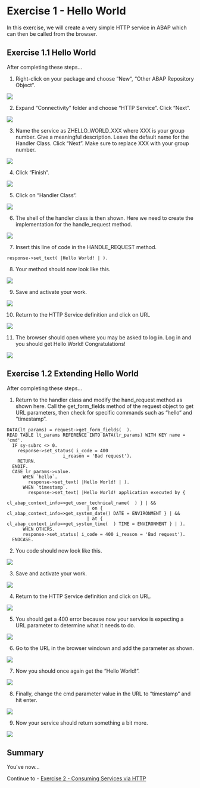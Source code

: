 # Exercise 1 - Hello World

In this exercise, we will create a very simple HTTP service in ABAP which can then be called from the browser.

## Exercise 1.1 Hello World

After completing these steps...

1. Right-click on your package and choose “New“, “Other ABAP Repository Object“.

![](/exercises/ex1/images/01_01_0010.png)

2. Expand “Connectivity” folder and choose “HTTP Service”.  Click “Next”.

![](/exercises/ex1/images/01_01_0020.png)

3.	Name the service as ZHELLO_WORLD_XXX where XXX is your group number.  Give a meaningful description.  Leave the default name for the Handler Class.  Click “Next”.  Make sure to replace XXX with your group number.

![](/exercises/ex1/images/01_01_0030.png)

4.	Click “Finish”. 

![](/exercises/ex1/images/01_01_0040.png)

5.	Click on “Handler Class“.

![](/exercises/ex1/images/01_01_0050.png)

6.	The shell of the handler class is then shown.  Here we need to create the implementation for the handle_request method.

![](/exercises/ex1/images/01_01_0060.png)

7.	Insert this line of code in the HANDLE_REQUEST method.

```response->set_text( |Hello World! | ).```
      
8.	Your method should now look like this. 

![](/exercises/ex1/images/01_01_0080.png)

9.	Save and activate your work.

![](/exercises/ex1/images/01_01_0090.png)

10.	Return to the HTTP Service definition and click on URL

![](/exercises/ex1/images/01_01_0100.png)

11.	The browser should open where you may be asked to log in.  Log in and you should get Hello World! Congratulations!

![](/exercises/ex1/images/01_01_0110.png)



## Exercise 1.2 Extending Hello World

After completing these steps...

1.	Return to the handler class and modify the hand_request method as shown here.  Call the get_form_fields method of the request object to get URL parameters, then check for specific commands such as “hello“ and “timestamp“.

```abap
DATA(lt_params) = request->get_form_fields(  ).
READ TABLE lt_params REFERENCE INTO DATA(lr_params) WITH KEY name = 'cmd'.
  IF sy-subrc <> 0.
    response->set_status( i_code = 400
                     i_reason = 'Bad request').
    RETURN.
  ENDIF.
  CASE lr_params->value.
      WHEN `hello`.
        response->set_text( |Hello World! | ).
      WHEN `timestamp`.
        response->set_text( |Hello World! application executed by {
                             cl_abap_context_info=>get_user_technical_name(  ) } | &&
                              | on {  cl_abap_context_info=>get_system_date() DATE = ENVIRONMENT } | &&
                              | at { cl_abap_context_info=>get_system_time(  ) TIME = ENVIRONMENT } | ).
      WHEN OTHERS.
      response->set_status( i_code = 400 i_reason = 'Bad request').
  ENDCASE.
```

2.	You code should now look like this. 
 
![](/exercises/ex1/images/01_02_0020.png)

3.	Save and activate your work.

![](/exercises/ex1/images/01_02_0030.png)

4.	Return to the HTTP Service definition and click on URL.

![](/exercises/ex1/images/01_02_0040.png)

5.	You should get a 400 error because now your service is expecting a URL parameter to determine what it needs to do.  

![](/exercises/ex1/images/01_02_0050.png)

6.	Go to the URL in the browser windown and add the parameter as shown.

![](/exercises/ex1/images/01_02_0060.png)

7.	Now you should once again get the “Hello World!“.

![](/exercises/ex1/images/01_02_0070.png)

8.	Finally, change the cmd parameter value in the URL to “timestamp“ and hit enter.

![](/exercises/ex1/images/01_02_0080.png)

9.	Now your service should return something a bit more.

![](/exercises/ex1/images/01_02_0090.png)

## Summary

You've now...

Continue to - [Exercise 2 - Consuming Services via HTTP ](../ex2/readme.md)